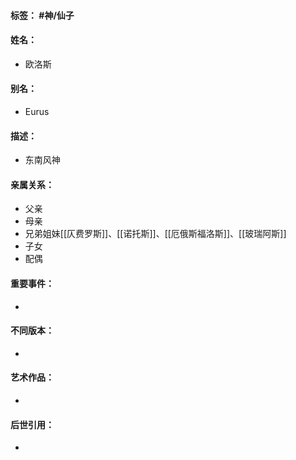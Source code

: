 #### 标签： #神/仙子
#### 姓名：
- 欧洛斯
#### 别名：
- Eurus
#### 描述：
- 东南风神
#### 亲属关系：
- 父亲
- 母亲
- 兄弟姐妹[[仄费罗斯]]、[[诺托斯]]、[[厄俄斯福洛斯]]、[[玻瑞阿斯]]
- 子女
- 配偶
#### 重要事件：
- 
#### 不同版本：
- 
#### 艺术作品：
- 
#### 后世引用：
- 